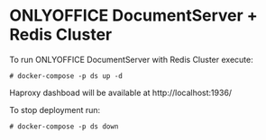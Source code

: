 # ONLYOFFICE DocumentServer + Redis Cluster

To run ONLYOFFICE DocumentServer with Redis Cluster execute:
```
# docker-compose -p ds up -d
```

Haproxy dashboad will be available at http://localhost:1936/

To stop deployment run:
```
# docker-compose -p ds down
```